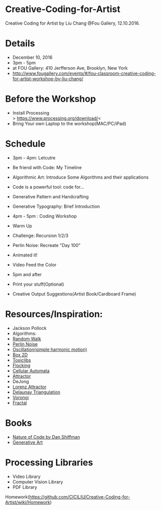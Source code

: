 # Creative-Coding-for-Artist
Creative Coding for Artist by Liu Chang @Fou Gallery, 12.10.2016. 

# Details
 *  December 10, 2016
 *  3pm - 5pm
 *  at FOU Gallery: 410 Jerfferson Ave, Brooklyn, New York
 *  http://www.fougallery.com/events/#/fou-classroom-creative-coding-for-artist-workshop-by-liu-chang/

# Before the Workshop
* Install Processing
<br> > https://www.processing.org/download/<
* Bring Your own Laptop to the workshop(MAC/PC/iPad)

# Schedule
* 3pm - 4pm: Letcutre
 * Be friend with Code: My Timeline
 * Algorithmic Art: Introduce Some Algorithms and their applications
 * Code is a powerful tool: code for...
 * Generative Pattern and Handcrafting
 * Generative Typography: Brief Introduction

* 4pm - 5pm : Coding Workshop
 * Warm Up
 * Challenge: Recursion 1/2/3
 * Perlin Noise: Recreate "Day 100"
 * Animated it!
 * Video Feed the Color
 
* 5pm and after
 * Print your stuff(Optional)
 * Creative Output Suggestions(Artist Book/Cardboard Frame)
 
# Resources/Inspiration:
* Jackson Pollock
* Algorithms:
 * [Random Walk](https://en.wikipedia.org/wiki/Random_walk)
 * [Perlin Noise](https://en.wikipedia.org/wiki/Perlin_noise)
 * [Oscillation(simple harmonic motion)](https://en.wikipedia.org/wiki/Simple_harmonic_motion)
 * [Box 2D](https://en.wikipedia.org/wiki/Box2D)
 * [Toxiclibs](http://toxiclibs.org/)
 * [Flocking](https://en.wikipedia.org/wiki/Flocking_(behavior))
 * [Cellular Automata](https://en.wikipedia.org/wiki/Cellular_automaton)
 * [Attractor](https://en.wikipedia.org/wiki/Attractor)
 * DeJong
 * [Lorenz Attractor](https://en.wikipedia.org/wiki/Lorenz_system)
 * [Delaunay Triangulation](https://en.wikipedia.org/wiki/Delaunay_triangulation)
 * [Voronoi](https://en.wikipedia.org/wiki/Voronoi_diagram)
 * [Fractal](https://en.wikipedia.org/wiki/Fractal)

# Books
* [Nature of Code by Dan Shiffman](http://natureofcode.com/)
* [Generative Art](http://zenbullets.com/book.php)


# Processing Libraries
* Video Library
* Computer Vision Library
* PDF Library

Homework(https://github.com/CICILIU/Creative-Coding-for-Artist/wiki/Homework)



 
